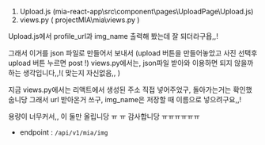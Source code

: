 1. Upload.js (mia-react-app\src\component\pages\UploadPage\Upload.js)
2. views.py ( projectMIA\mia\views.py )

Upload.js에서 profile_url과 img_name 출력해 봤는데 잘 되더라구욥,,!

그래서 이거를 json 파일로 만들어서 보내서 (upload 버튼을 만들어놓았고 사진 선택후 upload 버튼 누르면 post !)
views.py에서는, json파일 받아와 이용하면 되지 않을까 하는 생각입니다,,!( 맞는지 자신없음,, )

지금 views.py에서는 리액트에서 생성된 주소 직접 넣어주었구, 돌아가는거는 확인했숩니당
그래서 url 받아온거 쓰구, img_name은 저장할 때 이름으로 넣으려구요,,!

용량이 너무커서,, 이 둘만 올립니당 ㅠ ㅠ 감사합니당 ㅠㅠㅠㅠㅠㅠ

+ endpoint : `/api/v1/mia/img`
